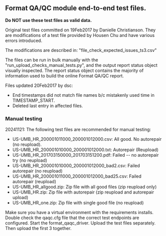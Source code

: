 ## Format QA/QC module end-to-end test files.

**Do NOT use these test files as valid data.**

Original test files committed on 19Feb2017 by Danielle Christianson. 
They are modifications of a test file provided by Housen Chu and have
various errors introduced.

The modifications are described in: "file_check_expected_issues_ts3.csv"

The files can be run in bulk manually with the "run_upload_checks_manual_tests.py",
and the output report status object visually inspected. The report status object
contains the majority of information used to build the online Format QA/QC report.

Files updated 20Feb2017 by dsc:
- End timestamps did not match file names b/c mistakenly used time in TIMESTAMP_START. 
- Deleted last entry in affected files. 

### Manual testing
20241121: The following test files are recommended for manual testing:
- US-UMB_HR_200001011000_200001012000.csv: All good. No autorepair (no reupload).
- US-UMB_HR_200001010000_200001012000.txt: Autorepair (Reupload)
- US-UMB_HR_201703150000_201703151200.pdf: Failed -- no autorepair try (no reupload)
- US-UMB_HR_200001010000_200001012000_bad2.csv: Failed autorepair (no reupload)
- US-UMB_HR_200001011000_200001012000_bad25.csv: Failed autorepair (reupload)
- US-UMB_HR_allgood.zip: Zip file with all good files (zip reupload only)
- US-UMB_HR.zip: Zip file with autorepair (zip reupload and autorepair upload)
- US-UMB_HR_one.zip: Zip file with single good file (no reupload)

Make sure you have a virtual environment with the requirements installs.
Double check the qaqc.cfg file that the correct test endpoints are configured.
Start the format_qaqc_driver.
Upload the test files separately. Then upload the first 3 together.
